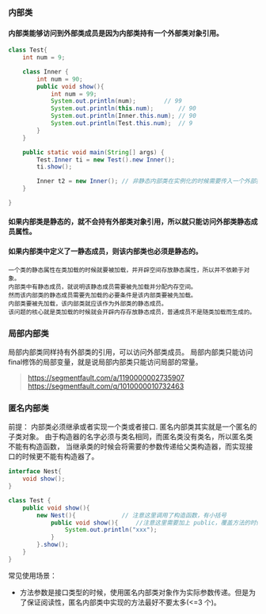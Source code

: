 ### 内部类

#### 内部类能够访问到外部类成员是因为内部类持有一个外部类对象引用。

```java
class Test{
	int num = 9;

	class Inner {
		int num = 90;
		public void show(){
			int num = 99;
			System.out.println(num); 		// 99
			System.out.println(this.num);		// 90
			System.out.println(Inner.this.num);	// 90
			System.out.println(Test.this.num); 	// 9
		}
	}

	public static void main(String[] args) {
		Test.Inner ti = new Test().new Inner();
		ti.show();

		Inner t2 = new Inner(); // 非静态内部类在实例化的时候需要传入一个外部类对象的引用，静态方法没有外部类引用，无法传递给内部类对象，所以这一句编译不通过(在非静态方法中可以这样使用,因为非静态方法被对象调用的时候有外部类对象引用)
	}

}
```

#### 如果内部类是静态的，就不会持有外部类对象引用，所以就只能访问外部类静态成员属性。

#### 如果内部类中定义了一静态成员，则该内部类也必须是静态的。
	一个类的静态属性在类加载的时候就要被加载，并开辟空间存放静态属性，所以并不依赖于对象。
	内部类中有静态成员，就说明该静态成员需要被先加载并分配内存空间。
	然而该内部类的静态成员需要先加载的必要条件是该内部类要被先加载。
	内部类要被先加载，该内部类就应该作为外部类的静态成员。
	该问题的核心就是类加载的时候就会开辟内存存放静态成员，普通成员不是随类加载而生成的。


### 局部内部类
局部内部类同样持有外部类的引用，可以访问外部类成员。
局部内部类只能访问final修饰的局部变量，就是说局部内部类只能访问局部的常量。
> https://segmentfault.com/a/1190000002735907
> https://segmentfault.com/q/1010000010732463

### 匿名内部类
前提：
	内部类必须继承或者实现一个类或者接口.
匿名内部类其实就是一个匿名的子类对象。
由于构造器的名字必须与类名相同，而匿名类没有类名，所以匿名类不能有构造函数，
当继承类的时候会将需要的参数传递给父类构造器，而实现接口的时候更不能有构造器了。

```java
interface Nest{
	void show();
}

class Test {
	public void show(){
		new Nest(){ 			// 注意这里调用了构造函数，有小括号
			public void show(){  	//注意这里需要加上 public，覆盖方法的时候可见性不能缩小。
				System.out.println("xxx");
			}
		}.show();
	}
}
```
常见使用场景：
* 方法参数是接口类型的时候，使用匿名内部类对象作为实际参数传递。但是为了保证阅读性，匿名内部类中实现的方法最好不要太多(<=3 个)。
